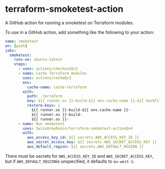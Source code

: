 # terraform-smoketest-action

A GitHub action for running a smoketest on Terraform modules.

To use in a GitHub action, add something like the following to your action:

```yaml
name: smoketest
on: [push]
jobs:
  smoketest:
    runs-on: ubuntu-latest
    steps:
      - uses: actions/checkout@v2
      - name: Cache Terraform modules
        uses: actions/cache@v2
        env:
          cache-name: cache-terraform
        with:
          path: .terraform
          key: ${{ runner.os }}-build-${{ env.cache-name }}-${{ hashFiles('**/.terraform.lock.hcl') }}
          restore-keys: |
            ${{ runner.os }}-build-${{ env.cache-name }}-
            ${{ runner.os }}-build-
            ${{ runner.os }}-
      - name: Run smoketest
        uses: SwissArmyRonin/terraform-smoketest-action@v4
        with:
          aws_access_key_id: ${{ secrets.AWS_ACCESS_KEY_ID }}
          aws_secret_access_key: ${{ secrets.AWS_SECRET_ACCESS_KEY }}
          aws_default_region: ${{ secrets.AWS_DEFAULT_REGION }}
```

There must be secrets for `AWS_ACCESS_KEY_ID` and `AWS_SECRET_ACCESS_KEY`, but if `AWS_DEFAULT_REGION`is unspecified, it defaults to `eu-west-1`.

